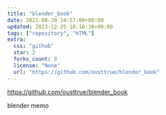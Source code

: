 ```yaml
---
title: "blender_book"
date: 2021-08-30 14:57:00+00:00
updated: 2023-12-25 18:16:38+00:00
tags: ["repository", "HTML"]
extra:
  css: "github"
  star: 2
  forks_count: 0
  license: "None"
  url: "https://github.com/ousttrue/blender_book"
---
```


<https://github.com/ousttrue/blender_book>

blender memo
